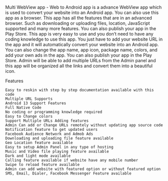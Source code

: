 Multi WebView app - Web to Android app is a advance WebView app which is used to convert your website into an Android app. You can also use this app as a browser. This app has all the features that are in an advanced browser. Such as downloading or uploading files, location, JavaScript supported and many more features. You can also publish your app in the Play Store. This app is very easy to use and you don’t need to have any coding knowledge to use this app. You just have to add your website URL in the app and it will automatically convert your website into an Android app. You can also change the app name, app icon, package name, colors, and add your own ads in the app. You can also publish your app in the Play Store. Admin will be able to add multiple URLs from the Admin panel and this app will be organized all the links and convert them into a beautiful icon.


Features

    Easy to reskin with step by step documentation available with this code
    Multiple URL Supports
    Android 13 Support Features
    Full Native Code
    No coding or programming knowledge required
    Easy to Change colors
    Support Multiple URLs Adding features
    Admin Can add or Change URLs remotely without updating app source code
    Notification feature to get updated users
    Facebook Audience Network and Admob Ads
    Downloading and uploading file feature available
    Geo Location feature available
    Easy to setup Admin Panel in any type of hosting
    Music and Video file playing feature available
    Dark and light mode available
    Calling feature available if website have any mobile number
    Swipe to reload feature available
    Admin can add website with featured option or without featured option
    SMS, Email, Dialer, Facebook Messenger Feature available

